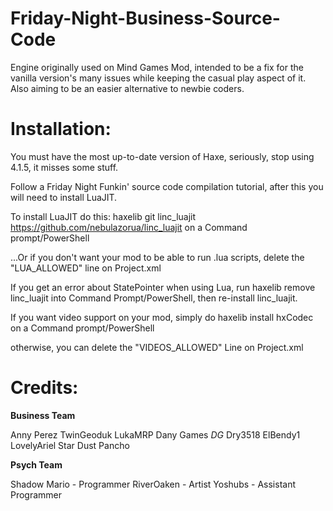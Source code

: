# Friday-Night-Business-Source-Code

Engine originally used on Mind Games Mod, intended to be a fix for the vanilla version's many issues while keeping the casual play aspect of it. Also aiming to be an easier alternative to newbie coders.

# Installation:

You must have the most up-to-date version of Haxe, seriously, stop using 4.1.5, it misses some stuff.

Follow a Friday Night Funkin' source code compilation tutorial, after this you will need to install LuaJIT.

To install LuaJIT do this: haxelib git linc_luajit https://github.com/nebulazorua/linc_luajit on a Command prompt/PowerShell

...Or if you don't want your mod to be able to run .lua scripts, delete the "LUA_ALLOWED" line on Project.xml

If you get an error about StatePointer when using Lua, run haxelib remove linc_luajit into Command Prompt/PowerShell, then re-install linc_luajit.

If you want video support on your mod, simply do haxelib install hxCodec on a Command prompt/PowerShell

otherwise, you can delete the "VIDEOS_ALLOWED" Line on Project.xml

# Credits:

**Business Team**

Anny Perez
TwinGeoduk
LukaMRP
Dany Games *DG*
Dry3518
ElBendy1
LovelyAriel
Star Dust
Pancho

**Psych Team**

Shadow Mario - Programmer
RiverOaken - Artist
Yoshubs - Assistant Programmer
